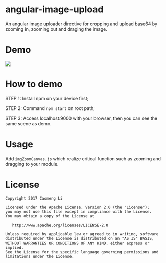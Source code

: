 # angular-image-upload
An angular image uploader directive for cropping and upload base64 by zooming in, zooming out and draging the image.

Demo
=======
![](https://github.com/licaomeng/angular-image-upload/blob/master/Angular-img-uploader.gif)

How to demo
=======
STEP 1: Install npm on your device first;

STEP 2: Command `npm start` on root path;

STEP 3: Access localhost:9000 with your browser, then you can see the same scene as demo.

Usage
=======
Add `imgZoomCanvas.js` which realize critical function such as zooming and dragging to your module.


License
=======

    Copyright 2017 Caomeng Li

    Licensed under the Apache License, Version 2.0 (the "License");
    you may not use this file except in compliance with the License.
    You may obtain a copy of the License at

       http://www.apache.org/licenses/LICENSE-2.0

    Unless required by applicable law or agreed to in writing, software
    distributed under the License is distributed on an "AS IS" BASIS,
    WITHOUT WARRANTIES OR CONDITIONS OF ANY KIND, either express or implied.
    See the License for the specific language governing permissions and
    limitations under the License.
